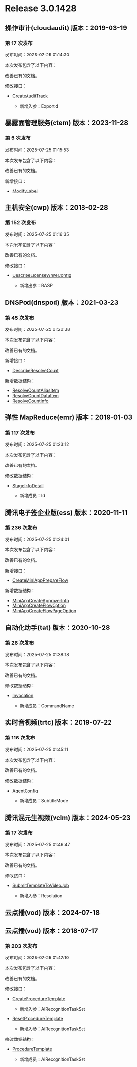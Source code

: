 # Release 3.0.1428

## 操作审计(cloudaudit) 版本：2019-03-19

### 第 17 次发布

发布时间：2025-07-25 01:14:30

本次发布包含了以下内容：

改善已有的文档。

修改接口：

* [CreateAuditTrack](https://cloud.tencent.com/document/api/629/70383)

	* 新增入参：ExportId




## 暴露面管理服务(ctem) 版本：2023-11-28

### 第 5 次发布

发布时间：2025-07-25 01:15:53

本次发布包含了以下内容：

改善已有的文档。

新增接口：

* [ModifyLabel](https://cloud.tencent.com/document/api/1755/121748)



## 主机安全(cwp) 版本：2018-02-28

### 第 152 次发布

发布时间：2025-07-25 01:16:35

本次发布包含了以下内容：

改善已有的文档。

修改接口：

* [DescribeLicenseWhiteConfig](https://cloud.tencent.com/document/api/296/99627)

	* 新增出参：RASP




## DNSPod(dnspod) 版本：2021-03-23

### 第 45 次发布

发布时间：2025-07-25 01:20:38

本次发布包含了以下内容：

改善已有的文档。

新增接口：

* [DescribeResolveCount](https://cloud.tencent.com/document/api/1427/121749)

新增数据结构：

* [ResolveCountAliasItem](https://cloud.tencent.com/document/api/1427/56185#ResolveCountAliasItem)
* [ResolveCountDataItem](https://cloud.tencent.com/document/api/1427/56185#ResolveCountDataItem)
* [ResolveCountInfo](https://cloud.tencent.com/document/api/1427/56185#ResolveCountInfo)



## 弹性 MapReduce(emr) 版本：2019-01-03

### 第 117 次发布

发布时间：2025-07-25 01:23:12

本次发布包含了以下内容：

改善已有的文档。

修改数据结构：

* [StageInfoDetail](https://cloud.tencent.com/document/api/589/33981#StageInfoDetail)

	* 新增成员：Id




## 腾讯电子签企业版(ess) 版本：2020-11-11

### 第 236 次发布

发布时间：2025-07-25 01:24:01

本次发布包含了以下内容：

改善已有的文档。

新增接口：

* [CreateMiniAppPrepareFlow](https://cloud.tencent.com/document/api/1323/121750)

新增数据结构：

* [MiniAppCreateApproverInfo](https://cloud.tencent.com/document/api/1323/70369#MiniAppCreateApproverInfo)
* [MiniAppCreateFlowOption](https://cloud.tencent.com/document/api/1323/70369#MiniAppCreateFlowOption)
* [MiniAppCreateFlowPageOption](https://cloud.tencent.com/document/api/1323/70369#MiniAppCreateFlowPageOption)



## 自动化助手(tat) 版本：2020-10-28

### 第 26 次发布

发布时间：2025-07-25 01:38:18

本次发布包含了以下内容：

改善已有的文档。

修改数据结构：

* [Invocation](https://cloud.tencent.com/document/api/1340/52687#Invocation)

	* 新增成员：CommandName




## 实时音视频(trtc) 版本：2019-07-22

### 第 116 次发布

发布时间：2025-07-25 01:45:11

本次发布包含了以下内容：

改善已有的文档。

修改数据结构：

* [AgentConfig](https://cloud.tencent.com/document/api/647/44055#AgentConfig)

	* 新增成员：SubtitleMode




## 腾讯混元生视频(vclm) 版本：2024-05-23

### 第 17 次发布

发布时间：2025-07-25 01:46:47

本次发布包含了以下内容：

改善已有的文档。

修改接口：

* [SubmitTemplateToVideoJob](https://cloud.tencent.com/document/api/1616/119001)

	* 新增入参：Resolution




## 云点播(vod) 版本：2024-07-18



## 云点播(vod) 版本：2018-07-17

### 第 203 次发布

发布时间：2025-07-25 01:47:10

本次发布包含了以下内容：

改善已有的文档。

修改接口：

* [CreateProcedureTemplate](https://cloud.tencent.com/document/api/266/33897)

	* 新增入参：AiRecognitionTaskSet

* [ResetProcedureTemplate](https://cloud.tencent.com/document/api/266/33894)

	* 新增入参：AiRecognitionTaskSet


修改数据结构：

* [ProcedureTemplate](https://cloud.tencent.com/document/api/266/31773#ProcedureTemplate)

	* 新增成员：AiRecognitionTaskSet




